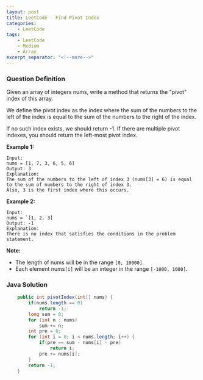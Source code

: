 ```yaml
---
layout: post
title: LeetCode - Find Pivot Index
categories:
    - LeetCode
tags:
    - LeetCode
    - Medium
    - Array
excerpt_separator: "<!--more-->"
---
```


### Question Definition

Given an array of integers nums, write a method that returns the "pivot" index of this array.

We define the pivot index as the index where the sum of the numbers to the left of the index is equal to the sum of the numbers to the right of the index.

If no such index exists, we should return -1. If there are multiple pivot indexes, you should return the left-most pivot index.
<!--more-->
**Example 1:**
```
Input:
nums = [1, 7, 3, 6, 5, 6]
Output: 3
Explanation:
The sum of the numbers to the left of index 3 (nums[3] = 6) is equal to the sum of numbers to the right of index 3.
Also, 3 is the first index where this occurs.
```

**Example 2:**
```
Input:
nums = `[1, 2, 3]
Output: -1
Explanation:
There is no index that satisfies the conditions in the problem statement.
```

**Note:**

* The length of nums will be in the range `[0, 10000]`.
* Each element nums`[i]` will be an integer in the range `[-1000, 1000]`.

### Java Solution
```java
    public int pivotIndex(int[] nums) {
        if(nums.length == 0)
            return -1;
        long sum = 0;
        for (int n : nums)
            sum += n;
        int pre = 0;
        for (int i = 0; i < nums.length; i++) {
            if(pre == sum - nums[i] - pre)
                return i;
            pre += nums[i];
        }
        return -1;
    }
```
